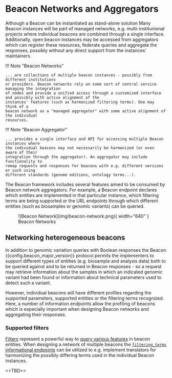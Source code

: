 # Beacon Networks and Aggregators

Although a Beacon can be instantiated as stand-alone solution Many Beacon instances
will be part of managed networks, e.g. multi-institunional projects where individual
beacons are combined through a single interface. Additionally, open beacon instances may
be accessed from aggregators which can register these resources, federate queries
and aggregate the responses, possibly without any direct support from the instances'
maintainers.

!!! Note "Beacon Networks"

    ... are collections of multiple beacon instances - possibly from different institutions
    or providers. Beacon networks rely on some sort of central service managing the integration
    of nodes and provide a unified access through a customized interface and possibly with active alignment of the
    instances' features (such as harmonized filtering terms). One may think of a
    beacon network as a "managed aggregator" with some active alignment of the individual
    resources.

!!! Note "Beacon Aggregator"

    ... provides a single interface and API for accessing multiple Beacon instances where
    the individual beacons may not necessarily be harmonized (or even aware of their
    integration through the aggregator). An aggregator may include functionality to
    remap requests and responses for beacons with e.g. different versions or such using
    different standards (genome editions, ontology terms...).

The Beacon framework includes several features aimed to be consumed by Beacon network
aggregators. For example, a Beacon endpoint declares which entities are implemented in
that particular instance, which filtering terms are being supported or the URL endpoints through which
different entities (such as biosamples or genomic variants) can be queried.

<figure markdown>
  ![Beacon Network](img/beacon-network.png){ width="640" }
  <figcaption>Beacon Networks</figcaption>
</figure>

## Networking heterogeneous beacons

In addition to genomic variation queries with Boolean responses
the Beacon {{config.beacon_major_version}} protocol permits the implementers to support different types of
entities (e.g. biosample and analysis data) both to be queried against and to be
returned in Beacon responses - so a request may retrieve information about the
samples in which an indicated genomic variant had been found or information about
technical parameters used to detect such a variant.

However, individual beacons will have different profiles regarding the supported
parameters, supported entities or the filtering terms recognized. Here, a number
of information endpoints allow the profiling of beacons which is especially important
when designing Beacon networks and aggregating their responses.

### Supported filters

[Filters](/filters) represent a powerful way to [query various features](/filters/#using-filters-in-queries)
in beacon entities. When designing a network of multiple beacons the
[`filtering_terms` informational endpoints](/filters/#filtering_terms-informational-endpoint)
can be utilized to e.g. implement translators for harmonizing the possibly differing
terms used in the individual Beacon instances.

==TBD==
